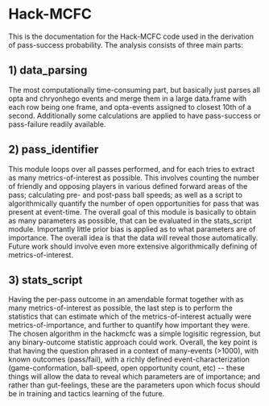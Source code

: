 # Hack-MCFC
This is the documentation for the Hack-MCFC code used in the derivation of pass-success probability. The analysis consists of three main parts:


## 1) data_parsing
The most computationally time-consuming part, but basically just parses all opta and chryonhego events and merge them in a large data.frame with each row being one frame, and opta-events assigned to closest 10th of a second. Additionally some calculations are applied to have pass-success or pass-failure readily available.



## 2) pass_identifier 
This module loops over all passes performed, and for each tries to extract as many metrics-of-interest as possible. This involves counting the number of friendly and opposing players in various defined forward areas of the pass; calculating pre- and post-pass ball speeds; as well as a script to algorithmically quantify the number of open opportunities for pass that was present at event-time. The overall goal of this module is basically to obtain as many parameters as possible, that can be evaluated in the stats_script module. Importantly little prior bias is applied as to what parameters are of importance. The overall idea is that the data will reveal those automatically. Future work should involve even more extensive algorithmically defining of metrics-of-interest.




## 3) stats_script
Having the per-pass outcome in an amendable format together with as many metrics-of-interest as possible, the last step is to perform the statistics that can estimate which of the metrics-of-interest actually were metrics-of-importance, and further to quantify how important they were. The chosen algorithm in the hackmcfc was a simple logisitic regression, but any binary-outcome statistic approach could work. Overall, the key point is that having the question phrased in a context of many-events (>1000), with known outcomes (pass/fail), with a richly defined event-characterization (game-conformation, ball-speed, open opportunity count, etc) -- these things will allow the data to reveal which parameters are of importance; and rather than gut-feelings, these are the parameters upon which focus should be in training and tactics learning of the future.
